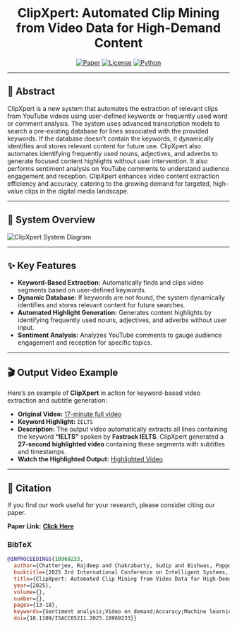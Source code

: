 <h1 align="center">ClipXpert: Automated Clip Mining from Video Data for High-Demand Content</h1>

<p align="center">
  <a href="https://ieeexplore.ieee.org/document/10969233"><img alt="Paper" src="https://img.shields.io/badge/Paper-IEEE-blue.svg"></a>
  <a href="#"><img alt="License" src="https://img.shields.io/badge/License-MIT-yellow.svg"></a>
  <a href="#"><img alt="Python" src="https://img.shields.io/badge/Python-3.9+-blue.svg"></a>
</p>

---

## 📖 Abstract
ClipXpert is a new system that automates the extraction of relevant clips from YouTube videos using user-defined keywords or frequently used word or comment analysis. The system uses advanced transcription models to search a pre-existing database for lines associated with the provided keywords. If the database doesn’t contain the keywords, it dynamically identifies and stores relevant content for future use. ClipXpert also automates identifying frequently used nouns, adjectives, and adverbs to generate focused content highlights without user intervention. It also performs sentiment analysis on YouTube comments to understand audience engagement and reception. ClipXpert enhances video content extraction efficiency and accuracy, catering to the growing demand for targeted, high-value clips in the digital media landscape.

---

## 🚀 System Overview

![ClipXpert System Diagram](Block_Diagram.png)

---

## ✨ Key Features
* **Keyword-Based Extraction:** Automatically finds and clips video segments based on user-defined keywords.
* **Dynamic Database:** If keywords are not found, the system dynamically identifies and stores relevant content for future searches.
* **Automated Highlight Generation:** Generates content highlights by identifying frequently used nouns, adjectives, and adverbs without user input.
* **Sentiment Analysis:** Analyzes YouTube comments to gauge audience engagement and reception for specific topics.

---
## 🎬 Output Video Example

Here’s an example of **ClipXpert** in action for keyword-based video extraction and subtitle generation:

- **Original Video:** [17-minute full video](https://youtu.be/VQluL1IRDbY?si=PRtD4hCodDnf8_-)  
- **Keyword Highlight:** `IELTS`  
- **Description:** The output video automatically extracts all lines containing the keyword **“IELTS”** spoken by **Fastrack IELTS**. ClipXpert generated a **27-second highlighted video** containing these segments with subtitles and timestamps.  
- **Watch the Highlighted Output:** [Highlighted Video](https://youtu.be/TPN4vs6UqFU)

---



## 📄 Citation
If you find our work useful for your research, please consider citing our paper.

**Paper Link:** [**Click Here**](https://ieeexplore.ieee.org/document/10969233)

### BibTeX
```bibtex
@INPROCEEDINGS{10969233,
  author={Chatterjee, Rajdeep and Chakrabarty, Sudip and Bishwas, Pappu},
  booktitle={2025 3rd International Conference on Intelligent Systems, Advanced Computing and Communication (ISACC)}, 
  title={ClipXpert: Automated Clip Mining from Video Data for High-Demand Content}, 
  year={2025},
  volume={},
  number={},
  pages={13-18},
  keywords={Sentiment analysis;Video on demand;Accuracy;Machine learning;Media;Real-time systems;Web sites;Data mining;Intelligent systems;Videos;Clip mining;video segmentation;keyword based video extraction;high-demand content},
  doi={10.1109/ISACC65211.2025.10969233}}
```
